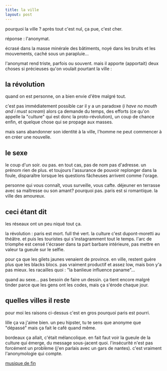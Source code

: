 ```yaml
---
title: la ville
layout: post
---
```


pourquoi la ville ?
après tout c'est nul, ça pue, c'est cher.

réponse : l'anonymat.

écrasé dans la masse minérale des bâtiments,
noyé dans les bruits et les mouvements,
caché sous un parapluie...

l'anonymat rend triste, parfois ou souvent.
mais il apporte (apportait) deux choses si précieuses
qu'on voulait pourtant la ville :

## la révolution

quand on est personne, on a bien envie d'être malgré tout.

c'est pas immédiatement possible car il y a un paradoxe
(*i have no mouth and i must scream*)
alors ça demande du temps, des efforts 
(ce qu'on appelle la "culture" qui est donc la proto-révolution),
un coup de chance enfin,
et quelque chose qui se propage aux masses.

mais sans abandonner son identité à la ville,
l'homme ne peut commencer à en créer une nouvelle.

## le sexe

le coup d'un soir. ou pas.
en tout cas, pas de nom pas d'adresse.
un prénom rien de plus.
et toujours l'assurance de pouvoir replonger dans la foule,
disparaître lorsque les questions fâcheuses arrivent comme l'orage.

personne qui vous connaît, vous surveille, vous cafte.
déjeuner en terrasse avec sa maîtresse ou son amant?
pourquoi pas. paris est si romantique.
la ville des amoureux.

## ceci étant dit

les réseaux ont un peu niqué tout ça.

la révolution : paris est mort. full thé vert.
la culture c'est dupont-moretti au théâtre.
et puis les touristes qui s'instagramment tout le temps.
l'arc de triomphe est censé t'écraser dans ta part barbare intérieure,
pas mettre en valeur ta gueule sur le selfie.

pour ça que les gilets jaunes venaient de province.
en ville, restent guère plus que les blacks blocs.
pas vraiment productif et assez low, mais bon y'a pas mieux.
les racailles quoi : "la banlieue influence paname"...

quand au sexe... pas besoin de faire un dessin.
ça tient encore malgré tinder parce que les gens ont les codes,
mais ça s'érode chaque jour.

## quelles villes il reste

pour moi les raisons ci-dessus c'est en gros pourquoi paris est pourri.

lille ça va j'aime bien. 
un peu hipster, tu te sens que anonyme que "dépassé"
mais ça fait le café quand même.

bordeaux ça allait, c'était mélancolique.
en fait faut voir la gueule de la culture qui émerge, du message sous-jacent quoi.
l'insécurité n'est pas forcément un problème (j'en parlais avec un gars de nantes).
c'est vraiment l'anonymologie qui compte.

[musique de fin](https://www.youtube.com/watch?v=GqCoGAvp9uk&list=RDGqCoGAvp9uk&start_radio=1)
